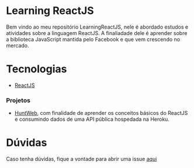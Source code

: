 # Learning ReactJS
  Bem vindo ao meu repositório LearningReactJS, nele é abordado estudos e atividades sobre a linguagem ReactJS. A finaliadade dele é aprender sobre a biblioteca JavaScript mantida pelo Facebook e que vem crescendo no mercado.

# Tecnologias
* [ReactJS](https://reactjs.org/docs/getting-started.html)

### Projetos
* [HuntWeb](https://github.com/dougs007/learningReact/tree/master/01-HuntWeb), com finalidade de aprender os conceitos básicos do ReactJS e consumindo dados de uma API pública hospedada na Heroku.


# Dúvidas

Caso tenha dúvidas, fique a vontade para abrir uma issue [aqui](https://github.com/dougs007/learningReact/issues/new)

